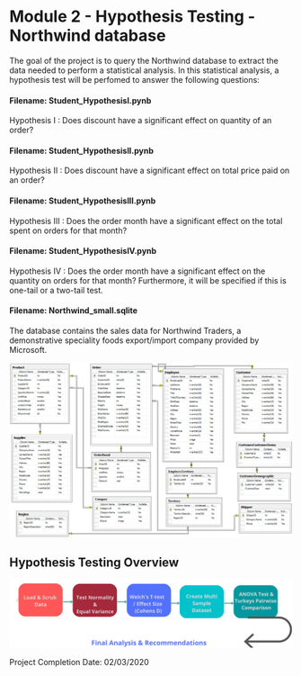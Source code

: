 
# Module 2 -  Hypothesis Testing - Northwind database

The goal of the project is to query the Northwind database to extract the data needed to perform a statistical analysis. In this statistical analysis, a hypothesis test will be perfomed to answer the following questions:

#### Filename:  Student_HypothesisI.pynb
Hypothesis I : Does discount have a significant effect on quantity of an order?

#### Filename:  Student_HypothesisII.pynb
Hypothesis II : Does discount have a significant effect on total price paid on an order?

#### Filename:  Student_HypothesisIII.pynb
Hypothesis III : Does the order month have a significant effect on the total spent on orders for that month?

#### Filename:  Student_HypothesisIV.pynb
Hypothesis IV : Does the order month have a significant effect on the quantity on orders for that month?
Furthermore, it will be specified if this is one-tail or a two-tail test.

#### Filename: Northwind_small.sqlite
The database contains the sales data for Northwind Traders, a demonstrative speciality foods export/import company provided by Microsoft.

![header](Northwind_ERD.png)

## Hypothesis Testing Overview
![header](Process_Diagram1.png)

Project Completion Date:  02/03/2020

